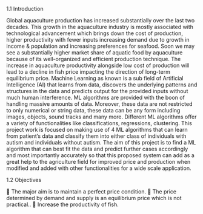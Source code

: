 1.1	Introduction

Global aquaculture production has increased substantially over the last two decades. This growth in the aquaculture industry is mostly associated with technological advancement which brings down the cost of production, higher productivity with fewer inputs increasing demand due to growth in income & population and increasing preferences for seafood. Soon we may see a substantially higher market share of aquatic food by aquaculture because of its well-organized and efficient production technique. The increase in aquaculture productivity alongside low cost of production will lead to a decline in fish price impacting the direction of long-term equilibrium price.
Machine Learning as known is a sub field of Artificial Intelligence (AI) that learns from data, discovers the underlying patterns and structures in the data and predicts output for the provided inputs without much human interference. ML algorithms are provided with the boon of handling massive amounts of data. Moreover, these data are not restricted to only numerical or string data, these data can be any form including images, objects, sound tracks and many more. Different ML algorithms offer a variety of functionalities like classifications, regressions, clustering. This project work is focused on making use of 4 ML algorithms that can learn from patient’s data and classify them into either class of individuals with autism and individuals without autism.
The aim of this project is to find a ML algorithm that can best fit the data and predict further cases accordingly and most importantly accurately so that this proposed system can add as a great help to the agriculture field for improved price and production when modified and added with other functionalities for a wide scale application.


1.2	Objectives

	The major aim is to maintain a perfect price condition.
	The price determined by demand and supply is an equilibrium price which is not practical..
	Increase the productivity of fish.
